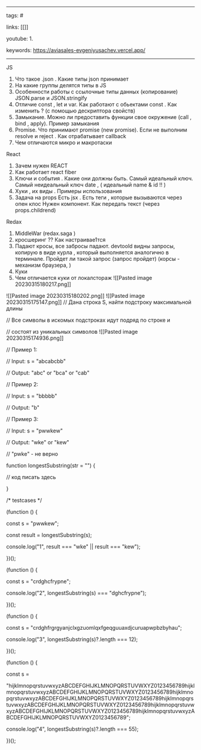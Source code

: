 ____

tags: #

links: [[]]

youtube: 
1. 

keywords:
https://aviasales-evgeniyusachev.vercel.app/
_____
JS

1. Что такое .json . Какие типы json принимает
2. На какие группы делятся типы в JS
3. Особенности работы с ссылочные типы данных (копирование) JSON.parse и JSON.stringify
4. Отличие const , let и var. Как работают с обьектами const . Как изменить ? (с помощью дескриптора свойств)
5. Замыкание. Можно ли предоставить функции свое окружение (call , bind , apply). Пример замыкания
6. Promise. Что принимают promise (new promise). Если не выполним resolve и reject . Как отрабатывает callback
7. Чем отличаются микро и макротаски


React

1. Зачем нужен REACT
2. Как работает react fiber
3. Ключи и события . Какие они должны быть. Самый идеальный ключ. Самый неидеальный ключ date ,  ( идеальный name & id !! )
4. Хуки , их виды . Примеры использования
5. Задача на props
Есть jsx . Есть теги , которые вызываются через опен клос
Нужен компонент. Как передать текст (через props.childrend)

Redax 

1. MiddleWar (redax.saga )
2. кросшеринг ?? Как настраивае1тся 
3. Падают кросы, все забросы падают. devtoold видны запросы, копирую в виде курла , который выполняется аналогично в терминале. Пройдет ли такой запрос (запрос пройдет) (корсы - механизм браузера, )
4. Куки 
5. Чем отличается куки от локалстораж
![[Pasted image 20230315180217.png]]

![[Pasted image 20230315180202.png]]
![[Pasted image 20230315175147.png]]
// Дана строка S, найти подстроку максимальной длины

// Все символы в искомых подстроках идут подряд по строке и

// состоят из уникальных символов
![[Pasted image 20230315174936.png]]
  

// Пример 1:

// Input: s = "abcabcbb"

// Output: "abc" or "bca" or "cab"

  

// Пример 2:

// Input: s = "bbbbb"

// Output: "b"

  

// Пример 3:

// Input: s = "pwwkew"

// Output: "wke" or "kew"

// "pwke" - не верно

  

function longestSubstring(str = "") {

// код писать здесь

}

  

/* testcases */

(function () {

const s = "pwwkew";

const result = longestSubstring(s);

console.log("1", result === "wke" || result === "kew");

})();

  

(function () {

const s = "crdghcfrypne";

console.log("2", longestSubstring(s) === "dghcfrypne");

})();

  

(function () {

const s = "crdghfrgrgyanjclxgzuomlqxfgeqguuaxdjcuruapwpbzbyhau";

console.log("3", longestSubstring(s)?.length === 12);

})();

  

(function () {

const s =

"hijklmnopqrstuvwxyzABCDEFGHIJKLMNOPQRSTUVWXYZ0123456789hijklmnopqrstuvwxyzABCDEFGHIJKLMNOPQRSTUVWXYZ0123456789hijklmnopqrstuvwxyzABCDEFGHIJKLMNOPQRSTUVWXYZ0123456789hijklmnopqrstuvwxyzABCDEFGHIJKLMNOPQRSTUVWXYZ0123456789hijklmnopqrstuvwxyzABCDEFGHIJKLMNOPQRSTUVWXYZ0123456789hijklmnopqrstuvwxyzABCDEFGHIJKLMNOPQRSTUVWXYZ0123456789";

console.log("4", longestSubstring(s)?.length === 55);

})();
